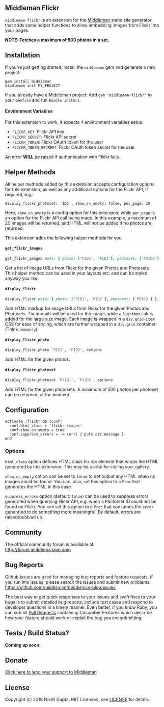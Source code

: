 ## Middleman Flickr

`middleman-flickr` is an extension for the [Middleman] static site
generator that adds some helper functions to allow embedding images from
Flickr into your pages.

**NOTE: Fetches a maximum of 500 photos in a set.**

## Installation

If you're just getting started, install the `middleman` gem and generate
a new project:

```
gem install middleman
middleman init MY_PROJECT
```

If you already have a Middleman project: Add `gem "middleman-flickr"`
to your `Gemfile` and run `bundle install`.

#### Environment Variables

For this extension to work, it expects 4 environment variables setup:

- `FLICKR_KEY`: Flickr API key
- `FLICKR_SECRET`: Flickr API secret
- `FLICKR_TOKEN`: Flickr OAuth token for the user
- `FLICKR_TOKEN_SECREET`: Flickr OAuth token secret for the user

An error **WILL** be raised if authentication with Flickr fails.

## Helper Methods

All helper methods added by this extension accepts configuration options
for this extension, as well as any additional options for the Flickr
API, if required, e.g.:

```
display_flickr_photoset: 'ID1', show_on_empty: false, per_page: 20
```

Here, `show_on_empty` is a config option for this extension, while
`per_page` is an option for the Flickr API call being made. In this
example, a maximum of 20 images will be returned, and HTML will not be
added if no photos are returned.

This extension adds the following helper methods for you:

#### `get_flickr_images`

```ruby
get_flickr_images data: { photo: ['PID1', 'PID2'], photoset: ['PSID3'] }, options
```

Get a list of image URLs from Flickr for the given Photos and Photosets.
This helper method can be used in your layouts etc. and can be styled
anyway you like.

#### `display_flickr`

```ruby
display_flickr data: { photo: ['PID1', 'PID2'], photoset: ['PSID3'] }, options
```

Add HTML markup for image URLs from Flickr for the given Photos and
Photosets. Thumbnails will be used for the image, while a `lightbox`
link is added for the large size image. Each image is wrapped in
a `div.grid-item` CSS for ease of styling, which are further wrapped in
a `div.grid` container. (Think: `masonry`)

#### `display_flickr_photo`

```ruby
display_flickr_photo 'PID1', 'PID2', options
```

Add HTML for the given photos.

#### `display_flickr_photoset`

```ruby
display_flickr_photoset 'PsID1', 'PsID2', options
```

Add HTML for the given photosets. A maximum of 500 photos per photoset
can be returned, at the moment.

## Configuration

```
activate :flickr do |conf|
  conf.html_class = 'flickr-images'
  conf.show_on_empty = true
  conf.suppress_errors = -> (err) { puts err.message }
end
```

### Options

`html_class` option defines HTML class for `div` element that wraps the
HTML generated by this extension. This may be useful for styling your
gallery.

`show_on_empty` option can be set to `false` to not output any HTML when
no images could be found. You can, also, set this option to a `Proc`
that generates the HTML in this case.

`suppress_errors` option (default: `false`) can be used to suppress
errors generated when querying Flickr API, e.g. when a Photo/set ID
could not be found on Flickr. You can set this option to a `Proc` that
consumes the `error` generated to do something more meaningful. By
default, errors are raised/bubbled up.


## Community

The official community forum is available at: http://forum.middlemanapp.com

## Bug Reports

Github Issues are used for managing bug reports and feature requests. If
you run into issues, please search the issues and submit new problems:
https://github.com/middleman/middleman-blog/issues

The best way to get quick responses to your issues and swift fixes to
your bugs is to submit detailed bug reports, include test cases and
respond to developer questions in a timely manner. Even better, if you
know Ruby, you can submit [Pull
Requests](https://help.github.com/articles/using-pull-requests)
containing Cucumber Features which describe how your feature should work
or exploit the bug you are submitting.

## Tests / Build Status?

**Coming up soon.**

## Donate

[Click here to lend your support to Middleman](https://spacebox.io/s/4dXbHBorC3)

## License

Copyright (c) 2018 Nikhil Gupta. MIT Licensed, see [LICENSE] for details.

[middleman]: http://middlemanapp.com
[travis]: http://travis-ci.org/statonjr/middleman-sitemap
[LICENSE]: https://github.com/nikhgupta/middleman-flickr/blob/master/LICENSE

